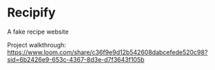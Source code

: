 # Recipify
A fake recipe website 

Project walkthrough: https://www.loom.com/share/c36f9e9d12b542608dabcefede520c98?sid=6b2426e9-653c-4367-8d3e-d7f3643f105b
